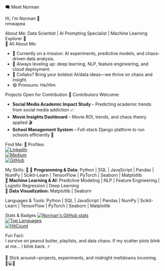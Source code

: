 🗨️ Meet Norman

Hi, I'm Norman 👋  
nmwapea  

About Me: Data Scientist | AI Prompting Specialist | Machine Learning Explorer 🤖  
🔦 All About Me:
- 🔭 Currently on a mission: AI experiments, predictive models, and chaos-driven data analysis.  
- 🌱 Always leveling up: deep learning, NLP, feature engineering, and cloud deployment.  
- 👯 Collabs? Bring your boldest AI/data ideas—we thrive on chaos and insight.  
- 😄 Pronouns: He/Him  

Projects Open for Contribution
🔦 Contributors Welcome:
- **Social Media Academic Impact Study** – Predicting academic trends from social media addiction 📈  
- **Movie Insights Dashboard** – Movie ROI, trends, and chaos theory applied 🎬  
- **School Management System** – Full-stack Django platform to run schools efficiently 🏫  

Find Me:
🔦 Profiles:  
[![LinkedIn](https://img.shields.io/badge/-LinkedIn-blue?style=for-the-badge&logo=linkedin)](https://www.linkedin.com/in/norman-mwapea)  
[![Medium](https://img.shields.io/badge/-Medium-black?style=for-the-badge&logo=medium)](https://medium.com/@norman)  
[![GitHub](https://img.shields.io/badge/-GitHub-black?style=for-the-badge&logo=github)](https://github.com/nmwapea)  

My Skills: 🚀
🔦 **Programming & Data:** Python | SQL | JavaScript | Pandas | NumPy | Scikit-Learn | TensorFlow | PyTorch | Seaborn | Matplotlib  
🔦 **Machine Learning & AI:** Predictive Modeling | NLP | Feature Engineering | Logistic Regression | Deep Learning  
🔦 **Data Visualization:** Matplotlib | Seaborn  

Languages & Tools:
Python | SQL | JavaScript | Pandas | NumPy | Scikit-Learn | TensorFlow | PyTorch | Seaborn | Matplotlib  

Stats & Badges
[![Norman's GitHub stats](https://github-readme-stats.vercel.app/api?username=nmwapea&show_icons=true&hide_border=true&theme=radical)](https://github.com/nmwapea)  
[![Top Languages](https://github-readme-stats.vercel.app/api/top-langs/?username=nmwapea&layout=compact&hide_border=true&theme=radical)](https://github.com/nmwapea)  
[![HitCount](https://hits.dwyl.com/nmwapea/nmwapea.svg)](https://hits.dwyl.com/nmwapea)  

Fun Fact:  
I survive on peanut butter, playlists, and data chaos. If my scatter plots blink at me… I blink back. ⚡  

🚨 Stick around—projects, experiments, and midnight meltdowns incoming. 🧠💻🔥
